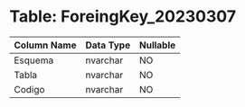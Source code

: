 # Table: ForeingKey_20230307

| Column Name | Data Type | Nullable |
|-------------|-----------|----------|
| Esquema | nvarchar | NO |
| Tabla | nvarchar | NO |
| Codigo | nvarchar | NO |
